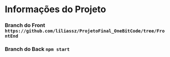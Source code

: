 <h1>Informações do Projeto</h1>

### Branch do Front `https://github.com/liliassz/ProjetoFinal_OneBitCode/tree/FrontEnd`
### Branch do Back `npm start`
